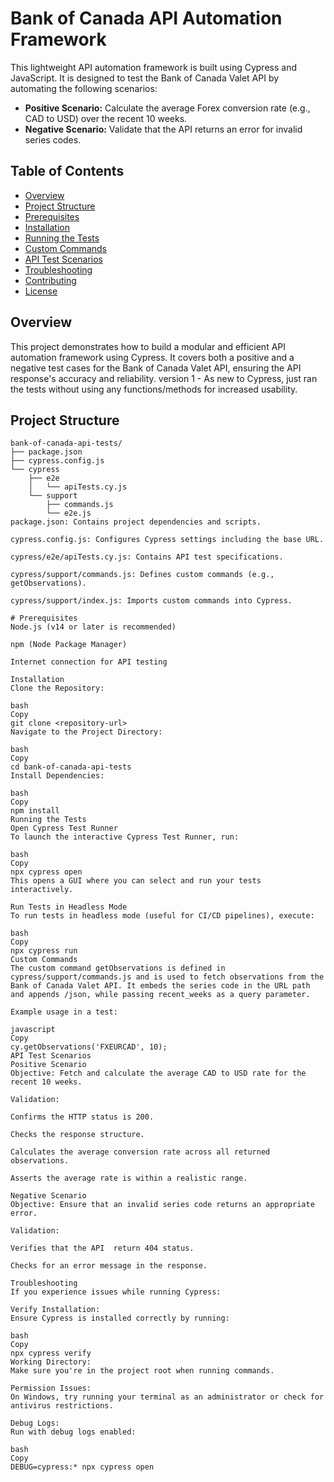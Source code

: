 # Bank of Canada API Automation Framework

This lightweight API automation framework is built using Cypress and JavaScript. It is designed to test the Bank of Canada Valet API by automating the following scenarios:

- **Positive Scenario:** Calculate the average Forex conversion rate (e.g., CAD to USD) over the recent 10 weeks.
- **Negative Scenario:** Validate that the API returns an error for invalid series codes.

## Table of Contents

- [Overview](#overview)
- [Project Structure](#project-structure)
- [Prerequisites](#prerequisites)
- [Installation](#installation)
- [Running the Tests](#running-the-tests)
- [Custom Commands](#custom-commands)
- [API Test Scenarios](#api-test-scenarios)
- [Troubleshooting](#troubleshooting)
- [Contributing](#contributing)
- [License](#license)

## Overview

This project demonstrates how to build a modular and efficient API automation framework using Cypress. It covers both a positive and a negative test cases for the Bank of Canada Valet API, ensuring the API response's accuracy and reliability. 
version 1 - As new to Cypress, just ran the tests without using any functions/methods for increased usability.

## Project Structure

```plaintext
bank-of-canada-api-tests/
├── package.json
├── cypress.config.js
└── cypress
    ├── e2e
    │   └── apiTests.cy.js
    └── support
        ├── commands.js
        └── e2e.js
package.json: Contains project dependencies and scripts.

cypress.config.js: Configures Cypress settings including the base URL.

cypress/e2e/apiTests.cy.js: Contains API test specifications.

cypress/support/commands.js: Defines custom commands (e.g., getObservations).

cypress/support/index.js: Imports custom commands into Cypress.

# Prerequisites
Node.js (v14 or later is recommended)

npm (Node Package Manager)

Internet connection for API testing

Installation
Clone the Repository:

bash
Copy
git clone <repository-url>
Navigate to the Project Directory:

bash
Copy
cd bank-of-canada-api-tests
Install Dependencies:

bash
Copy
npm install
Running the Tests
Open Cypress Test Runner
To launch the interactive Cypress Test Runner, run:

bash
Copy
npx cypress open
This opens a GUI where you can select and run your tests interactively.

Run Tests in Headless Mode
To run tests in headless mode (useful for CI/CD pipelines), execute:

bash
Copy
npx cypress run
Custom Commands
The custom command getObservations is defined in cypress/support/commands.js and is used to fetch observations from the Bank of Canada Valet API. It embeds the series code in the URL path and appends /json, while passing recent_weeks as a query parameter.

Example usage in a test:

javascript
Copy
cy.getObservations('FXEURCAD', 10);
API Test Scenarios
Positive Scenario
Objective: Fetch and calculate the average CAD to USD rate for the recent 10 weeks.

Validation:

Confirms the HTTP status is 200.

Checks the response structure.

Calculates the average conversion rate across all returned observations.

Asserts the average rate is within a realistic range.

Negative Scenario
Objective: Ensure that an invalid series code returns an appropriate error.

Validation:

Verifies that the API  return 404 status.

Checks for an error message in the response.

Troubleshooting
If you experience issues while running Cypress:

Verify Installation:
Ensure Cypress is installed correctly by running:

bash
Copy
npx cypress verify
Working Directory:
Make sure you're in the project root when running commands.

Permission Issues:
On Windows, try running your terminal as an administrator or check for antivirus restrictions.

Debug Logs:
Run with debug logs enabled:

bash
Copy
DEBUG=cypress:* npx cypress open


